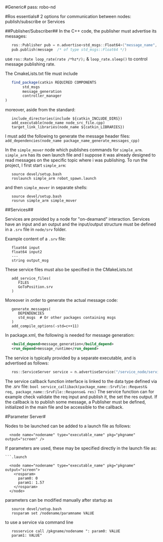 #Generic#
pass: robo-nd

#Ros essentials#
2 options for communication  between nodes: publish/subscribe or Services

##Publisher/Subscriber##
In the C++ code, the publisher must advertise its messages:
```c++
   ros::Publisher pub = n.advertise<std_msgs::Float64>("message_name", N /* queue size */);
   pub.publish(message  /* of type std_msgs::Float64 */)
```
use `ros::Rate loop_rate(rate /*hz*/);` & `loop_rate.sleep()` to control message publishing rate.

The CmakeLists.txt file must include 
```javascript
   find_package(catkin REQUIRED COMPONENTS
        std_msgs
        message_generation
        controller_manager
)
```
moreover, aside from the standard:
```
   include_directories(include ${catkin_INCLUDE_DIRS})
   add_executable(node_name node_src_file.cpp)
   target_link_libraries(node_name ${catkin_LIBRARIES})
```
I must add the following to generate the message header files:
`add_dependencies(node_name package_name_generate_messages_cpp)`

In the `simple_mover` node which publishes commands for `simple_arm`. `simple_arm` has its own launch file and I suppose it was already designed to read messages on the specific topic where i was publishing. To run the project, I first start `simple_arm`: 
```
   source devel/setup.bash
   roslaunch simple_arm robot_spawn.launch
```
and then `simple_mover` in separate shells:
```
   source devel/setup.bash
   rosrun simple_arm simple_mover
```

##Services##

Services are provided by a node for "on-deamand" interaction. 
Services have an input and an output and the input/output structure must be defined in a `.srv` file in `node/srv` folder. 

Example content of a `.srv` file:
```
   float64 input
   float64 input2
   ---
   string output_msg
```

These service files must also be specified in the CMakeLists.txt
```
   add_service_files(
      FILES
      GoToPosition.srv
   )

```
Moreover in order to generate the actual message code:
```
   generate_messages(
      DEPENDENCIES
      std_msgs  # Or other packages containing msgs
   )
   add_compile_options(-std=c++11)
```

In package.xml, the following is needed for message generation:
```xml
   <build_depend>message_generation</build_depend>
   <run_depend>message_runtime</run_depend>
```

The service is typically provided by a separate executable, and is advertised as follows:
```c++
   ros::ServiceServer service = n.advertiseService("/service_node/service_name", service_callback);
```
The service callback function interface is linked to the data type defined via the .srv file: 
`bool service_calliback(package_name::SrvFile::Request& req, package_name::SrvFile::Response& res)`
The service function can for example check validate the req input and publish it, the set the res output. 
If the callback is to publish some message, a Publisher must be defined, initialized in the main file and be accessible to the callback.

#Parameter Server#

Nodes to be launched can be added to a launch file as follows:
```.launch
  <node name="nodename" type="executable_name" pkg="pkgname" output="screen" />
```
If parameters are used, these may be specified directly in the launch file as:
```
```.launch

  <node name="nodename" type="executable_name" pkg="pkgname" output="screen">
    <rosparam>
      param0: 0
      param1: 1.57
    </rosparam>
  </node>
```

parameters can be modified manually after startup as
```
   source devel/setup.bash
   rosparam set /nodename/paramname VALUE
```

to use a service via command line 
```
   rosservice call /pkgname/nodename ": param0: VALUE
   param1: VALUE"
```


 



